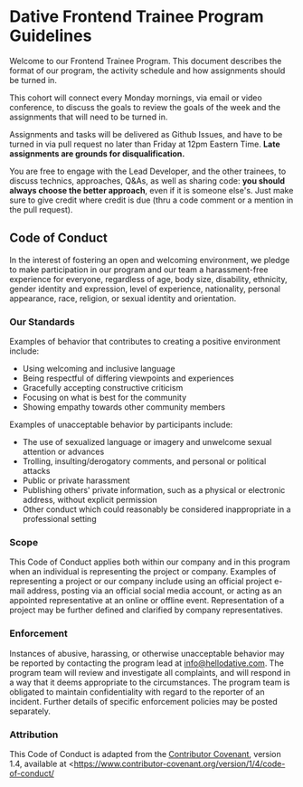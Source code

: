 # Dative Frontend Trainee Program Guidelines

Welcome to our Frontend Trainee Program. This document describes the format of our program, the activity schedule and how assignments should be turned in.

This cohort will connect every Monday mornings, via email or video conference, to discuss the goals to review the goals of the week and the assignments that will need to be turned in.

Assignments and tasks will be delivered as Github Issues, and have to be turned in via pull request no later than Friday at 12pm Eastern Time. **Late assignments are grounds for disqualification.**

You are free to engage with the Lead Developer, and the other trainees, to discuss technics, approaches, Q&As, as well as sharing code: **you should always choose the better approach**, even if it is someone else's. Just make sure to give credit where credit is due (thru a code comment or a mention in the pull request).

## Code of Conduct

In the interest of fostering an open and welcoming environment, we pledge to make participation in our program and our team a harassment-free experience for everyone, regardless of age, body size, disability, ethnicity, gender identity and expression, level of experience, nationality, personal appearance, race, religion, or sexual identity and orientation.

### Our Standards

Examples of behavior that contributes to creating a positive environment include:

- Using welcoming and inclusive language
- Being respectful of differing viewpoints and experiences
- Gracefully accepting constructive criticism
- Focusing on what is best for the community
- Showing empathy towards other community members

Examples of unacceptable behavior by participants include:

- The use of sexualized language or imagery and unwelcome sexual attention or advances
- Trolling, insulting/derogatory comments, and personal or political attacks
- Public or private harassment
- Publishing others' private information, such as a physical or electronic address, without explicit permission
- Other conduct which could reasonably be considered inappropriate in a professional setting

### Scope

This Code of Conduct applies both within our company and in this program when an individual is representing the project or company. Examples of representing a project or our company include using an official project e-mail address, posting via an official social media account, or acting as an appointed representative at an online or offline event. Representation of a project may be further defined and clarified by company representatives.

### Enforcement

Instances of abusive, harassing, or otherwise unacceptable behavior may be reported by contacting the program lead at info@hellodative.com. The program team will review and investigate all complaints, and will respond in a way that it deems appropriate to the circumstances. The program team is obligated to maintain confidentiality with regard to the reporter of an incident. Further details of specific enforcement policies may be posted separately.

### Attribution

This Code of Conduct is adapted from the [Contributor Covenant](https://www.contributor-covenant.org/), version 1.4, available at <https://www.contributor-covenant.org/version/1/4/code-of-conduct/
